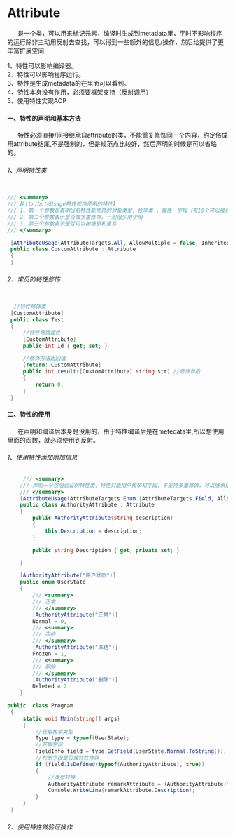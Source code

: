 # Attribute 
&nbsp;&nbsp;&nbsp;&nbsp;&nbsp;&nbsp;是一个类，可以用来标记元素，编译时生成到metadata里，平时不影响程序的运行除非主动用反射去查找，可以得到一些额外的信息/操作，然后给提供了更丰富扩展空间

1、特性可以影响编译器。</br>
2、特性可以影响程序运行。</br>
3、特性是生成metadata的在里面可以看到。</br>
4、特性本身没有作用，必须要框架支持（反射调用）</br>
5、使用特性实现AOP</br>


####  一、特性的声明和基本方法
&nbsp;&nbsp;&nbsp;&nbsp;&nbsp;&nbsp;特性必须直接/间接继承自attribute的类，不能重复修饰同一个内容，约定俗成用attribute结尾,不是强制的，但是规范点比较好，然后声明的时候是可以省略的。

###### 1、声明特性类
``` .cs

/// <summary>
///【AttributeUsage特性修饰使用的特性】
/// 1、第一个参数是表明当前特性能修饰的对象类型，枚举类 ，属性，字段（有16个可以被修饰的枚举对象）
/// 2、第二个参数表示是否被多重修饰，一般很少用少用
/// 3、第三个参数表示是否可以被继承和重写
/// </summary>

 [AttributeUsage(AttributeTargets.All, AllowMultiple = false, Inherited = true)]
 public class CustomAttribute : Attribute
 {
 } 

```
###### 2、常见的特性修饰
``` .cs

  //特性修饰类
 [CustomAttribute]
 public class Test
 {
     //特性修饰属性
     [CustomAttribute]
     public int Id { get; set; }

     //修饰方法返回值
     [return: CustomAttribute]
     public int result([CustomAttribute] string str) //修饰参数
     {
         return 0;
     }
 }
```


####  二、特性的使用
&nbsp;&nbsp;&nbsp;&nbsp;&nbsp;&nbsp;在声明和编译后本身是没用的，由于特性编译后是在metedata里,所以想使用里面的函数，就必须使用到反射。
###### 1、使用特性添加附加信息
``` .cs
     /// <summary>
    /// 声明一个权限验证的特性类，特性只能用户枚举和字段，不支持多重修饰，可以继承重写
    /// </summary>
    [AttributeUsage(AttributeTargets.Enum |AttributeTargets.Field, AllowMultiple = false, Inherited = true)]
    public class AuthorityAttribute : Attribute
    {
        public AuthorityAttribute(string description)
        {
            this.Description = description;
        }

        public string Description { get; private set; }

    }
```
``` .cs
    [AuthorityAttribute("用户状态")]
    public enum UserState
    {
        /// <summary>
        /// 正常
        /// </summary>
        [AuthorityAttribute("正常")]
        Normal = 0,
        /// <summary>
        /// 冻结
        /// </summary>
        [AuthorityAttribute("冻结")]
        Frozen = 1,
        /// <summary>
        /// 删除
        /// </summary>
        [AuthorityAttribute("删除")]
        Deleted = 2
    }
```
``` .cs
public  class Program
 {
     static void Main(string[] args)
     {
         //获取枚举类型
         Type type = typeof(UserState);
         //获取字段
         FieldInfo field = type.GetField(UserState.Normal.ToString());
         //判断字段是否被特性修饰
         if (field.IsDefined(typeof(AuthorityAttribute), true))
         {
             //类型转换
             AuthorityAttribute remarkAttribute = (AuthorityAttribute)field.GetCustomAttribute(typeof(AuthorityAttribute));
             Console.WriteLine(remarkAttribute.Description);
         }         
     }
 }
```
###### 2、使用特性做验证操作






